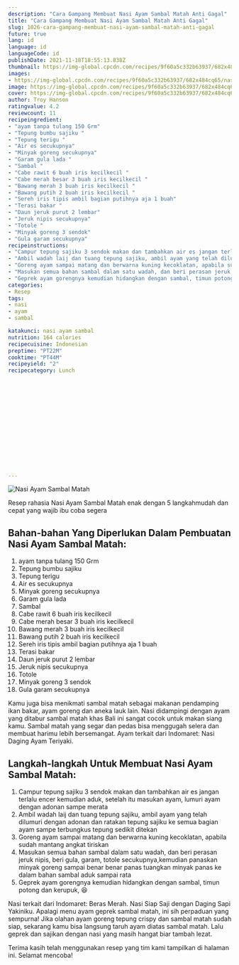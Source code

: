 ```yaml
---
description: "Cara Gampang Membuat Nasi Ayam Sambal Matah Anti Gagal"
title: "Cara Gampang Membuat Nasi Ayam Sambal Matah Anti Gagal"
slug: 1026-cara-gampang-membuat-nasi-ayam-sambal-matah-anti-gagal
future: true
lang: id
language: id
languageCode: id
publishDate: 2021-11-18T18:55:13.838Z 
thumbnail: https://img-global.cpcdn.com/recipes/9f60a5c332b63937/682x484cq65/nasi-ayam-sambal-matah-foto-resep-utama.png
images:
- https://img-global.cpcdn.com/recipes/9f60a5c332b63937/682x484cq65/nasi-ayam-sambal-matah-foto-resep-utama.png
image: https://img-global.cpcdn.com/recipes/9f60a5c332b63937/682x484cq65/nasi-ayam-sambal-matah-foto-resep-utama.png
cover: https://img-global.cpcdn.com/recipes/9f60a5c332b63937/682x484cq65/nasi-ayam-sambal-matah-foto-resep-utama.png
author: Troy Hanson
ratingvalue: 4.2
reviewcount: 11
recipeingredient:
- "ayam tanpa tulang 150 Grm"
- "Tepung bumbu sajiku "
- "Tepung terigu "
- "Air es secukupnya"
- "Minyak goreng secukupnya"
- "Garam gula lada "
- "Sambal "
- "Cabe rawit 6 buah iris kecilkecil "
- "Cabe merah besar 3 buah iris kecilkecil "
- "Bawang merah 3 buah iris kecilkecil "
- "Bawang putih 2 buah iris kecilkecil "
- "Sereh iris tipis ambil bagian putihnya aja 1 buah"
- "Terasi bakar "
- "Daun jeruk purut 2 lembar"
- "Jeruk nipis secukupnya"
- "Totole "
- "Minyak goreng 3 sendok"
- "Gula garam secukupnya"
recipeinstructions:
- "Campur tepung sajiku 3 sendok makan dan tambahkan air es jangan terlalu encer kemudian aduk, setelah itu masukan ayam, lumuri ayam dengan adonan sampe merata"
- "Ambil wadah laij dan tuang tepung sajiku, ambil ayam yang telah dilumuri dengan adonan dan ratakan tepung sajiku ke semua bagian ayam sampe terbungkus tepung sedikit ditekan"
- "Goreng ayam sampai matang dan berwarna kuning kecoklatan, apabila sudah mantang angkat tiriskan"
- "Masukan semua bahan sambal dalam satu wadah, dan beri perasan jeruk nipis, beri gula, garam, totole secukupnya,kemudian panaskan minyak goreng sampai benar benar panas tuangkan minyak panas ke dalam bahan sambal aduk sampai rata"
- "Geprek ayam gorengnya kemudian hidangkan dengan sambal, timun potong dan kerupuk, 😆"
categories:
- Resep
tags:
- nasi
- ayam
- sambal

katakunci: nasi ayam sambal 
nutrition: 164 calories
recipecuisine: Indonesian
preptime: "PT22M"
cooktime: "PT44M"
recipeyield: "2"
recipecategory: Lunch


     
    
    
    
    
    
    
    
    
    
    
      
    
---
```



![Nasi Ayam Sambal Matah](https://img-global.cpcdn.com/recipes/9f60a5c332b63937/682x484cq65/nasi-ayam-sambal-matah-foto-resep-utama.png)

Resep rahasia Nasi Ayam Sambal Matah  enak dengan 5 langkahmudah dan cepat yang wajib ibu coba segera

<!--inarticleads1-->

## Bahan-bahan Yang Diperlukan Dalam Pembuatan Nasi Ayam Sambal Matah:

1. ayam tanpa tulang 150 Grm
1. Tepung bumbu sajiku 
1. Tepung terigu 
1. Air es secukupnya
1. Minyak goreng secukupnya
1. Garam gula lada 
1. Sambal 
1. Cabe rawit 6 buah iris kecilkecil 
1. Cabe merah besar 3 buah iris kecilkecil 
1. Bawang merah 3 buah iris kecilkecil 
1. Bawang putih 2 buah iris kecilkecil 
1. Sereh iris tipis ambil bagian putihnya aja 1 buah
1. Terasi bakar 
1. Daun jeruk purut 2 lembar
1. Jeruk nipis secukupnya
1. Totole 
1. Minyak goreng 3 sendok
1. Gula garam secukupnya

Kamu juga bisa menikmati sambal matah sebagai makanan pendamping ikan bakar, ayam goreng dan aneka lauk lain. Nasi didampingi dengan ayam yang ditabur sambal matah khas Bali ini sangat cocok untuk makan siang kamu. Sambal matah yang segar dan pedas bisa menggugah selera dan membuat harimu lebih bersemangat. Ayam terkait dari Indomaret: Nasi Daging Ayam Teriyaki. 

<!--inarticleads2-->

## Langkah-langkah Untuk Membuat Nasi Ayam Sambal Matah:

1. Campur tepung sajiku 3 sendok makan dan tambahkan air es jangan terlalu encer kemudian aduk, setelah itu masukan ayam, lumuri ayam dengan adonan sampe merata
1. Ambil wadah laij dan tuang tepung sajiku, ambil ayam yang telah dilumuri dengan adonan dan ratakan tepung sajiku ke semua bagian ayam sampe terbungkus tepung sedikit ditekan
1. Goreng ayam sampai matang dan berwarna kuning kecoklatan, apabila sudah mantang angkat tiriskan
1. Masukan semua bahan sambal dalam satu wadah, dan beri perasan jeruk nipis, beri gula, garam, totole secukupnya,kemudian panaskan minyak goreng sampai benar benar panas tuangkan minyak panas ke dalam bahan sambal aduk sampai rata
1. Geprek ayam gorengnya kemudian hidangkan dengan sambal, timun potong dan kerupuk, 😆


Nasi terkait dari Indomaret: Beras Merah. Nasi Siap Saji dengan Daging Sapi Yakiniku. Apalagi menu ayam geprek sambal matah, ini sih perpaduan yang sempurna! Jika olahan ayam goreng tepung crispy dan sambal matah sudah siap, sekarang kamu bisa langsung taruh ayam diatas sambal matah. Lalu geprek dan sajikan dengan nasi yang masih hangat biar tambah lezat. 

Terima kasih telah menggunakan resep yang tim kami tampilkan di halaman ini. Selamat mencoba!

